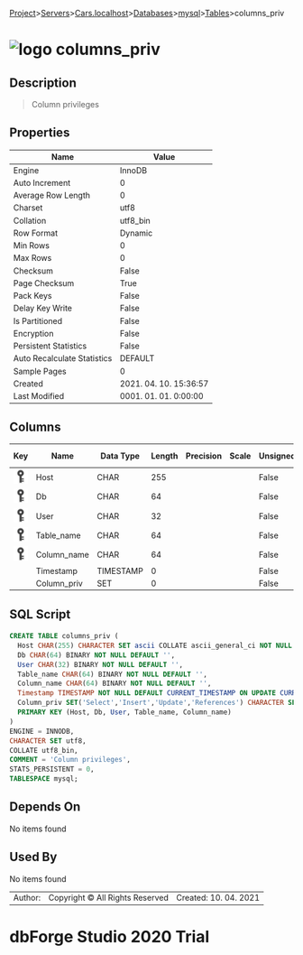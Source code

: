 [Project](../../../../../startpage.md)>[Servers](../../../../Servers.md)>[Cars.localhost](../../../Cars.localhost.md)>[Databases](../../Databases.md)>[mysql](../mysql.md)>[Tables](Tables.md)>columns_priv


# ![logo](../../../../../Images/table64.svg) columns_priv

## <a name="#Description"></a>Description
> Column privileges
## <a name="#Properties"></a>Properties
|Name|Value|
|---|---|
|Engine|InnoDB|
|Auto Increment|0|
|Average Row Length|0|
|Charset|utf8|
|Collation|utf8_bin|
|Row Format|Dynamic|
|Min Rows|0|
|Max Rows|0|
|Checksum|False|
|Page Checksum|True|
|Pack Keys|False|
|Delay Key Write|False|
|Is Partitioned|False|
|Encryption|False|
|Persistent Statistics|False|
|Auto Recalculate Statistics|DEFAULT|
|Sample Pages|0|
|Created|2021. 04. 10. 15:36:57|
|Last Modified|0001. 01. 01. 0:00:00|


## <a name="#Columns"></a>Columns
|Key|Name|Data Type|Length|Precision|Scale|Unsigned|Zerofill|Binary|Not Null|Auto Increment|Default|Virtual|Description|
|:---:|---|---|---|---|---|---|---|---|---|---|---|---|---|
|[![Primary Key ](../../../../../Images/primarykey.svg)](#Indexes)|Host|CHAR|255|||False|False|False|True|False|''|False||
|[![Primary Key ](../../../../../Images/primarykey.svg)](#Indexes)|Db|CHAR|64|||False|False|True|True|False|''|False||
|[![Primary Key ](../../../../../Images/primarykey.svg)](#Indexes)|User|CHAR|32|||False|False|True|True|False|''|False||
|[![Primary Key ](../../../../../Images/primarykey.svg)](#Indexes)|Table_name|CHAR|64|||False|False|True|True|False|''|False||
|[![Primary Key ](../../../../../Images/primarykey.svg)](#Indexes)|Column_name|CHAR|64|||False|False|True|True|False|''|False||
||Timestamp|TIMESTAMP|0|||False|False|False|True|False|CURRENT_TIMESTAMP|False||
||Column_priv|SET|0|||False|False|False|True|False|''|False||

## <a name="#SqlScript"></a>SQL Script
```SQL
CREATE TABLE columns_priv (
  Host CHAR(255) CHARACTER SET ascii COLLATE ascii_general_ci NOT NULL DEFAULT '',
  Db CHAR(64) BINARY NOT NULL DEFAULT '',
  User CHAR(32) BINARY NOT NULL DEFAULT '',
  Table_name CHAR(64) BINARY NOT NULL DEFAULT '',
  Column_name CHAR(64) BINARY NOT NULL DEFAULT '',
  Timestamp TIMESTAMP NOT NULL DEFAULT CURRENT_TIMESTAMP ON UPDATE CURRENT_TIMESTAMP,
  Column_priv SET('Select','Insert','Update','References') CHARACTER SET utf8 COLLATE utf8_general_ci NOT NULL DEFAULT '',
  PRIMARY KEY (Host, Db, User, Table_name, Column_name)
)
ENGINE = INNODB,
CHARACTER SET utf8,
COLLATE utf8_bin,
COMMENT = 'Column privileges',
STATS_PERSISTENT = 0,
TABLESPACE mysql;
```

## <a name="#DependsOn"></a>Depends On
No items found

## <a name="#UsedBy"></a>Used By
No items found

||||
|---|---|---|
|Author: |Copyright © All Rights Reserved|Created: 10. 04. 2021|
# dbForge Studio 2020 Trial